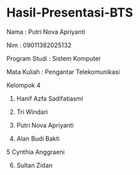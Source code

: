 # Hasil-Presentasi-BTS

Nama : Putri Nova Apriyanti

Nim : 09011382025132

Program Studi : Sistem Komputer

Mata Kuliah : Pengantar Telekomunikasi

Kelompok 4

1. Hanif Azfa Sadifatiasmi

2. Tri Windari

3. Putri Nova Apriyanti

4. Alan Budi Bakti

5 Cynthia Anggraeni

6. Sultan Zidan
